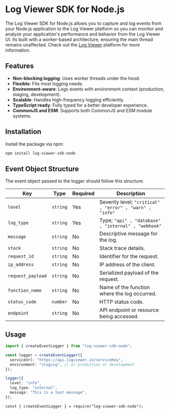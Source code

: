 # Log Viewer SDK for Node.js

The Log Viewer SDK for Node.js allows you to capture and log events from your Node.js application to the Log Viewer platform so you can monitor and analyze your application's performance and behavior from the Log Viewer UI. Its built with a worker-based architecture, ensuring the main thread remains unaffected. Check out the [Log Viewer](https://logviewer.io) platform for more information. 

## Features

- **Non-blocking logging**: Uses worker threads under the hood.
- **Flexible**: Fits most logging needs.
- **Environment-aware**: Logs events with environment context (production, staging, development).
- **Scalable**: Handles high-frequency logging efficiently.
- **TypeScript ready**: Fully typed for a better developer experience.
- **CommonJS and ESM**: Supports both CommonJS and ESM module systems.

## Installation

Install the package via npm:

```bash
npm install log-viewer-sdk-node
```

## Event Object Structure

The event object passed to the logger should follow this structure:

| **Key**            | **Type**                                              | **Required** | **Description**                                         |
|--------------------|-------------------------------------------------------|--------------|---------------------------------------------------------|
| `level`            | `string`                                              | Yes          | Severity level; `"critical" , "error" , "warn" , "info"`|
| `log_type`         | `string`                                              | Yes          | Type; `"api" , "database" , "internal" , "webhook"`     |
| `message`          | `string`                                              | No           | Descriptive message for the log.                        |
| `stack`            | `string`                                              | No           | Stack trace details.                                    |
| `request_id`       | `string`                                              | No           | Identifier for the request.                             |
| `ip_address`       | `string`                                              | No           | IP address of the client.                               |
| `request_payload`  | `string`                                              | No           | Serialized payload of the request.                      |
| `function_name`    | `string`                                              | No           | Name of the function where the log occurred.            |
| `status_code`      | `number`                                              | No           | HTTP status code.                                       |
| `endpoint`         | `string`                                              | No           | API endpoint or resource being accessed.                |



## Usage

```typescript
import { createEventLogger } from "log-viewer-sdk-node";

const logger = createEventLogger({
  serviceUrl: "https://api.logviewer.io/serviceKey",
  environment: "staging", // or production or development
});

logger({
  level: "info",
  log_type: "internal",
  message: "This is a test message",
});
```


```commonjs
const { createEventLogger } = require("log-viewer-sdk-node");
```

